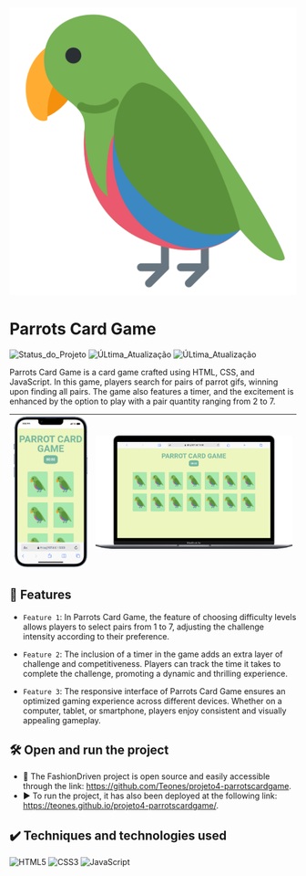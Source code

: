 <img src="Imagens/front.png" alt="logo" style="width: 200;"/>

<h1>Parrots Card Game</h1>

![Status_do_Projeto](https://img.shields.io/badge/status-concluded-green
)
![ÚLtima_Atualização](https://img.shields.io/badge/create-february_/_2022-blue
)
![ÚLtima_Atualização](https://img.shields.io/badge/version-december_/_2023-red
)

Parrots Card Game is a card game crafted using HTML, CSS, and JavaScript. In this game, players search for pairs of parrot gifs, winning upon finding all pairs. The game also features a timer, and the excitement is enhanced by the option to play with a pair quantity ranging from 2 to 7.

| <div style="text-align: center;"><img src="Imagens/mobile (2).png" alt="Imagem 1" width="150" style="border: none;"/></div> | <div style="text-align: center;"><img src="Imagens/mobile (3).png" alt="Imagem 2" width="400" style="border: none;"/></div> |
|:-:|:-:|


## 🔨 Features

- `Feature 1`: In Parrots Card Game, the feature of choosing difficulty levels allows players to select pairs from 1 to 7, adjusting the challenge intensity according to their preference.

- `Feature 2`: The inclusion of a timer in the game adds an extra layer of challenge and competitiveness. Players can track the time it takes to complete the challenge, promoting a dynamic and thrilling experience.

- `Feature 3`: The responsive interface of Parrots Card Game ensures an optimized gaming experience across different devices. Whether on a computer, tablet, or smartphone, players enjoy consistent and visually appealing gameplay.


## 🛠️ Open and run the project

- 📁 The FashionDriven project is open source and easily accessible through the link: https://github.com/Teones/projeto4-parrotscardgame.
- ▶️ To run the project, it has also been deployed at the following link: https://teones.github.io/projeto4-parrotscardgame/.

## ✔️ Techniques and technologies used
![HTML5](https://img.shields.io/badge/html5-%23E34F26.svg?style=flat&logo=html5&logoColor=white)
![CSS3](https://img.shields.io/badge/css3-%231572B6.svg?style=flat&logo=css3&logoColor=white)
![JavaScript](https://img.shields.io/badge/javascript-%23323330.svg?style=flat&logo=javascript&logoColor=%23F7DF1E)